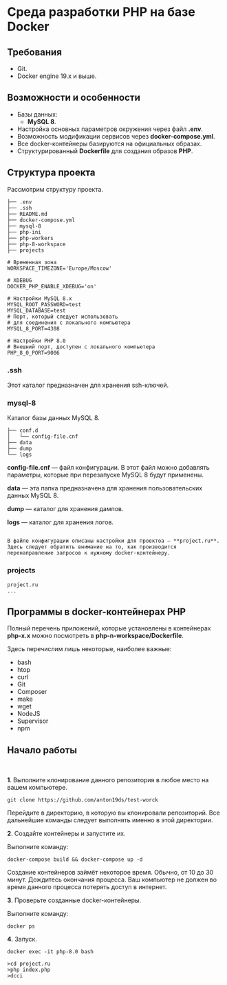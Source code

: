 # Среда разработки PHP на базе Docker
## Требования

- Git.
- Docker engine 19.x и выше. 

## Возможности и особенности

- Базы данных:
  - **MySQL 8**.
- Настройка основных параметров окружения через файл **.env**.
- Возможность модификации сервисов через **docker-compose.yml**.
- Все docker-контейнеры базируются на официальных образах.
- Структурированный **Dockerfile** для создания образов **PHP**.
## Структура проекта

Рассмотрим структуру проекта.

```
├── .env
├── .ssh
├── README.md
├── docker-compose.yml
├── mysql-8
├── php-ini
├── php-workers
├── php-8-workspace
├── projects
```
```dotenv
# Временная зона
WORKSPACE_TIMEZONE='Europe/Moscow'

# XDEBUG
DOCKER_PHP_ENABLE_XDEBUG='on'

# Настройки MySQL 8.x
MYSQL_ROOT_PASSWORD=test
MYSQL_DATABASE=test
# Порт, который следует использовать
# для соединения с локального компьютера
MYSQL_8_PORT=4308

# Настройки PHP 8.0
# Внешний порт, доступен с локального компьютера
PHP_8_0_PORT=9006

```

### .ssh

Этот каталог предназначен для хранения ssh-ключей.

### mysql-8

Каталог базы данных MySQL 8.

```
├── conf.d
│   └── config-file.cnf
├── data
├── dump
└── logs
```

**config-file.cnf** — файл конфигурации. В этот файл можно добавлять параметры, которые при перезапуске MySQL 8 будут применены.

**data** — эта папка предназначена для хранения пользовательских данных MySQL 8.

**dump** — каталог для хранения дампов.

**logs** — каталог для хранения логов.

```

В файле конфигурации описаны настройки для проектоa — **project.ru**.
Здесь следует обратить внимание на то, как производится перенаправление запросов к нужному docker-контейнеру.
```

### projects


```
project.ru
...
```


## Программы в docker-контейнерах PHP

Полный перечень приложений, которые установлены в контейнерах **php-x.x** можно посмотреть в **php-n-workspace/Dockerfile**.

Здесь перечислим лишь некоторые, наиболее важные:

- bash
- htop
- curl
- Git
- Сomposer
- make
- wget
- NodeJS
- Supervisor
- npm


## Начало работы

<br>

**1**. Выполните клонирование данного репозитория в любое место на вашем компьютере. 

```shell script
git clone https://github.com/anton19ds/test-worck
```

Перейдите в директорию, в которую вы клонировали репозиторий. Все дальнейшие команды следует выполнять именно в этой директории.

**2**. Создайте контейнеры и запустите их.

Выполните команду:

```shell script
docker-compose build && docker-compose up -d
```

Создание контейнеров займёт некоторое время. Обычно, от 10 до 30 минут. Дождитесь окончания процесса. Ваш компьютер не должен во время данного процесса потерять доступ в интернет.  

**3**. Проверьте созданные docker-контейнеры.   
  
Выполните команду:

```shell script
docker ps
```  
  

**4**. Запуск.

```shell script
docker exec -it php-8.0 bash  
```
```shell script
>cd project.ru
>php index.php
>dcci
```